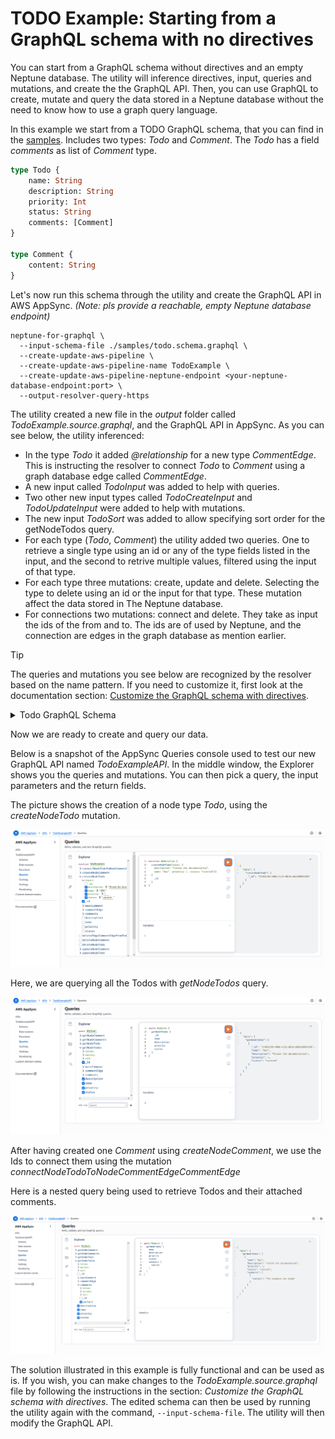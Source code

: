 # TODO Example: Starting from a GraphQL schema with no directives

You can start from a GraphQL schema without directives and an empty Neptune
database. The utility will inference directives, input, queries and mutations,
and create the the GraphQL API. Then, you can use GraphQL to create, mutate and
query the data stored in a Neptune database without the need to know how to use
a graph query language.

In this example we start from a TODO GraphQL schema, that you can find in
the [samples](https://github.com/aws/amazon-neptune-for-graphql/blob/main/samples/todo.schema.graphql).
Includes two types: *Todo* and *Comment*. The *Todo* has a field *comments* as
list of *Comment* type.

```graphql
type Todo {
    name: String
    description: String
    priority: Int
    status: String
    comments: [Comment]
}

type Comment {
    content: String
}
```

Let's now run this schema through the utility and create the GraphQL API in AWS
AppSync. *(Note: pls provide a reachable, empty Neptune database endpoint)*

```
neptune-for-graphql \
  --input-schema-file ./samples/todo.schema.graphql \
  --create-update-aws-pipeline \
  --create-update-aws-pipeline-name TodoExample \
  --create-update-aws-pipeline-neptune-endpoint <your-neptune-database-endpoint:port> \
  --output-resolver-query-https
```

The utility created a new file in the *output* folder called
*TodoExample.source.graphql*, and the GraphQL API in AppSync. As you can see
below, the utility inferenced:

- In the type *Todo* it added *@relationship* for a new type *CommentEdge*. This
  is instructing the resolver to connect *Todo* to *Comment* using a graph
  database edge called *CommentEdge*.
- A new input called *TodoInput* was added to help with queries.
- Two other new input types called *TodoCreateInput* and *TodoUpdateInput* were
  added to help with mutations.
- The new input *TodoSort* was added to allow specifying sort order for the
  getNodeTodos query.
- For each type (*Todo*, *Comment*) the utility added two queries. One to
  retrieve a single type using an id or any of the type fields listed in the
  input, and the second to retrive multiple values, filtered using the input of
  that type.
- For each type three mutations: create, update and delete. Selecting the type
  to delete using an id or the input for that type. These mutation affect the
  data stored in The Neptune database.
- For connections two mutations: connect and delete. They take as input the ids
  of the from and to. The ids are of used by Neptune, and the connection are
  edges in the graph database as mention earlier.

> [!TIP]
> The queries and mutations you see below are recognized by the resolver based
> on the name pattern. If you need to customize it, first look at the
> documentation
> section: [Customize the GraphQL schema with directives](https://github.com/aws/amazon-neptune-for-graphql/blob/main/README.md/#customize-the-graphql-schema-with-directives).

<details>

<summary>Todo GraphQL Schema</summary>

```graphql
enum SortingDirection {
    ASC
    DESC
}

type Todo {
    _id: ID! @id
    name: String
    description: String
    priority: Int
    status: String
    comments(filter: CommentInput, options: Options, sort: [CommentSort!]): [Comment] @relationship(type: "CommentEdge", direction: OUT)
    bestComment: Comment @relationship(type: "CommentEdge", direction: OUT)
    commentEdge: CommentEdge
}

type Comment {
    _id: ID! @id
    content: String
}

input TodoInput {
    _id: ID @id
    name: StringScalarFilters
    description: StringScalarFilters
    priority: Int
    status: StringScalarFilters
}

input TodoCreateInput {
    _id: ID @id
    name: String
    description: String
    priority: Int
    status: String
}

input TodoUpdateInput {
    _id: ID! @id
    name: String
    description: String
    priority: Int
    status: String
}

input TodoSort {
    _id: SortingDirection
    name: SortingDirection
    description: SortingDirection
    priority: SortingDirection
    status: SortingDirection
}

type CommentEdge {
    _id: ID! @id
}

input CommentInput {
    _id: ID @id
    content: StringScalarFilters
}

input CommentCreateInput {
    _id: ID @id
    content: String
}

input CommentUpdateInput {
    _id: ID! @id
    content: String
}

input CommentSort {
    _id: SortingDirection
    content: SortingDirection
}

input Options {
    limit: Int
}

input StringScalarFilters {
    eq: String
    contains: String
    endsWith: String
    startsWith: String
}

type Query {
    getNodeTodo(filter: TodoInput): Todo
    getNodeTodos(filter: TodoInput, options: Options, sort: [TodoSort!]): [Todo]
    getNodeComment(filter: CommentInput): Comment
    getNodeComments(filter: CommentInput, options: Options, sort: [CommentSort!]): [Comment]
}

type Mutation {
    createNodeTodo(input: TodoCreateInput!): Todo
    updateNodeTodo(input: TodoUpdateInput!): Todo
    deleteNodeTodo(_id: ID!): Boolean
    connectNodeTodoToNodeCommentEdgeCommentEdge(from_id: ID!, to_id: ID!): CommentEdge
    deleteEdgeCommentEdgeFromTodoToComment(from_id: ID!, to_id: ID!): Boolean
    createNodeComment(input: CommentInput!): Comment
    updateNodeComment(input: CommentInput!): Comment
    deleteNodeComment(_id: ID!): Boolean
}

schema {
    query: Query
    mutation: Mutation
}
```

</details>

Now we are ready to create and query our data.

Below is a snapshot of the AppSync Queries console used to test our new GraphQL
API named *TodoExampleAPI*. In the middle window, the Explorer shows you the
queries and mutations. You can then pick a query, the input parameters and the
return fields.

The picture shows the creation of a node type *Todo*, using the *createNodeTodo*
mutation.

![Create](https://github.com/aws/amazon-neptune-for-graphql/blob/main/doc/images/todoCreate.png)

Here, we are querying all the Todos with *getNodeTodos* query.

![Query](https://github.com/aws/amazon-neptune-for-graphql/blob/main/doc/images/todoGetTodos.png)

After having created one *Comment* using *createNodeComment*, we use the Ids to
connect them using the mutation *connectNodeTodoToNodeCommentEdgeCommentEdge*

Here is a nested query being used to retrieve Todos and their attached comments.

![Query](https://github.com/aws/amazon-neptune-for-graphql/blob/main/doc/images/todoNestedQuery.png)

The solution illustrated in this example is fully functional and can be used as
is. If you wish, you can make changes to the *TodoExample.source.graphql* file
by following the instructions in the section: *Customize the GraphQL schema with
directives*. The edited schema can then be used by running the utility again
with the command, `--input-schema-file`. The utility will then modify the
GraphQL API.
